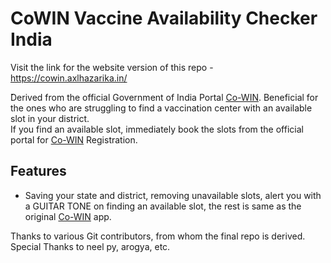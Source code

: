 # CoWIN Vaccine Availability Checker India
Visit the link for the website version of this repo - https://cowin.axlhazarika.in/

̌Derived from the official Government of India Portal <a href="https://selfregistration.cowin.gov.in/" target="_blank">Co-WIN</a>. Beneficial for the ones who are struggling to find a vaccination center with an available slot in your district.<br>
If you find an available slot, immediately book the slots from the official portal for <a href="https://selfregistration.cowin.gov.in/" target="_blank">Co-WIN</a> Registration.

## Features
- Saving your state and district, removing unavailable slots, alert you with a GUITAR TONE on finding an available slot, the rest is same as the original <a href="https://selfregistration.cowin.gov.in/" target="_blank">Co-WIN</a> app.

Thanks to various Git contributors, from whom the final repo is derived. Special Thanks to neel py, arogya, etc.

